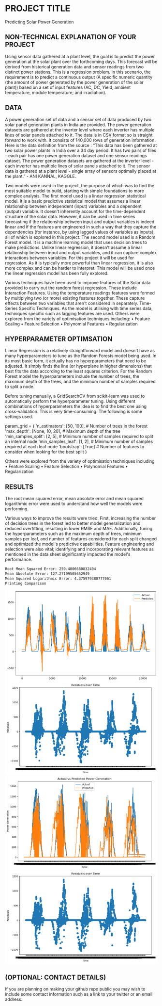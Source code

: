 # PROJECT TITLE 
Predicting Solar Power Generation

## NON-TECHNICAL EXPLANATION OF YOUR PROJECT
Using sensor data gathered at a plant level, the goal is to predict the power generation at the solar plant over the forthcoming days.
This forecast will be derived from historical generation data and sensor readings from two distinct power stations. This is a regression problem. 
In this scenario, the requirement is to predict a continuous output (A specific numeric quantity (the amount of power generated by the power generation of the solar plant)) based on a set of input features (AC, DC, Yield, ambient temperature, module temperature, and irradiation).


## DATA
A power generation set of data and a sensor set of data produced by two solar panel generation
plants in India are provided. The power generation datasets are gathered at the inverter level where
each inverter has multiple lines of solar panels attached to it. The data is in CSV format so is straight forward to work with. 
It consists of 140,000 rows of generation information. Here is the data definition from the source :
“This data has been gathered at two solar power plants in India over a 34 day period. It has two pairs
of files - each pair has one power generation dataset and one sensor readings dataset. The power
generation datasets are gathered at the inverter level - each inverter has multiple lines of solar
panels attached to it. The sensor data is gathered at a plant level - single array of sensors optimally
placed at the plant.” - ANI KANNAL, KAGGLE. 

Two models were used in the project, the purpose of which was to find the most suitable model to build, starting with simple foundations to more complex analysis. 
The first model used is a linear regression statistical model. It is a basic predictive
statistical model that assumes a linear relationship between independent (input) variables and a
dependent (output) variable. It doesn't inherently account for the time-dependent structure of the
solar data. However, it can be used in time series forecasting if the relationship between input and
output variables is indeed linear and if the features are engineered in such a way that they capture
the dependencies (for instance, by using lagged values of variables as inputs), all of which is
explored in this project.
The second model used is a Random Forest model. It is a machine learning model that uses decision
trees to make predictions. Unlike linear regression, it doesn't assume a linear relationship between
input and output variables, and it can capture complex interactions between variables. For this
project it will be used for regression. As it is typically more powerful than linear regression, it is also
more complex and can be harder to interpret. This model will be used once the linear regression
model has been fully explored.

Various techniques have been used to improve features of the Solar data provided to carry out the random forest regression. These include Interaction Features. Using the temperature readings features were formed by multiplying two (or more) existing features together. These capture effects between two variables that aren't considered in separately. Time-Series Specific Techniques. As the model is utilising with time series data, techniques specific such as lagging features are used.
Others were explored from the variety of optimisation techniques including:
• Feature Scaling
• Feature Selection
• Polynomial Features
• Regularization




## HYPERPARAMETER OPTIMSATION 
Linear Regression is a relatively straightforward model and doesn't have as many hyperparameters
to tune as the Random Forests model being used. In its most basic form, it actually has no
hyperparameters that need to be adjusted. It simply finds the line (or hyperplane in higher
dimensions) that best fits the data according to the least squares criterion.
For the Random Forest model the hyperparameters include the number of trees, the maximum
depth of the trees, and the minimum number of samples required to split a node.

Before tuning manually, a GridSearchCV from scikit-learn was used to automatically perform the hyperparameter tuning. Using different combinations of hyperparameters the idea is to find the best one using cross-validation. This is very time-consuming. The following is some settings used. 

param_grid = {
    'n_estimators': [50, 100],  # Number of trees in the forest
    'max_depth': [None, 10, 20],  # Maximum depth of the tree
    'min_samples_split': [2, 5],  # Minimum number of samples required to split an internal node
    'min_samples_leaf': [1, 2],  # Minimum number of samples required at each leaf node
    'bootstrap': [True]  # Number of features to consider when looking for the best split
}

Others were explored from the variety of optimisation techniques including
• Feature Scaling
• Feature Selection
• Polynomial Features
• Regularization



## RESULTS
The root mean squared error, mean absolute error and mean squared logarithmic error were used to understand how well the models were performing.

Various ways to improve the results were tried. First, increasing the number of decision trees in the forest led to better model generalization and reduced overfitting, resulting in lower RMSE and MAE. Additionally, tuning the hyperparameters such as the maximum depth of trees, minimum samples per leaf, and number of features considered for each split changed and optimized the model's predictive capabilities. Feature engineering and selection were also vital; identifying and incorporating relevant features as mentioned in the data sheet significantly impacted the model's performance. 

    Root Mean Squared Error: 259.4806680832404
    Mean Absolute Error: 127.27199505652949
    Mean Squared Logarithmic Error: 4.375979388777061
    Printing Comparison

![Screenshot](output_1_1.png)
![Screenshot](output_1_2.png)
![Screenshot](output_3_1.png)
![Screenshot](output_3_2.png)

## (OPTIONAL: CONTACT DETAILS)
If you are planning on making your github repo public you may wish to include some contact information such as a link to your twitter or an email address. 

